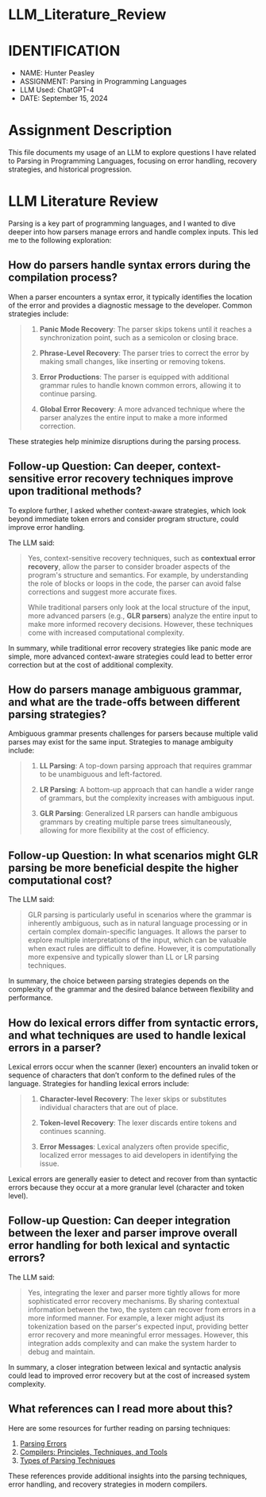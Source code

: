 # LLM_Literature_Review


# IDENTIFICATION
- NAME: Hunter Peasley
- ASSIGNMENT: Parsing in Programming Languages
- LLM Used: ChatGPT-4
- DATE: September 15, 2024

# Assignment Description
This file documents my usage of an LLM to explore questions I have related to Parsing in Programming Languages, focusing on error handling, recovery strategies, and historical progression.

# LLM Literature Review

Parsing is a key part of programming languages, and I wanted to dive deeper into how parsers manage errors and handle complex inputs. This led me to the following exploration:

## How do parsers handle syntax errors during the compilation process?

When a parser encounters a syntax error, it typically identifies the location of the error and provides a diagnostic message to the developer. Common strategies include:

>1. **Panic Mode Recovery**: The parser skips tokens until it reaches a synchronization point, such as a semicolon or closing brace.
>
>2. **Phrase-Level Recovery**: The parser tries to correct the error by making small changes, like inserting or removing tokens.
>
>3. **Error Productions**: The parser is equipped with additional grammar rules to handle known common errors, allowing it to continue parsing.
>
>4. **Global Error Recovery**: A more advanced technique where the parser analyzes the entire input to make a more informed correction.

These strategies help minimize disruptions during the parsing process. 

## Follow-up Question: Can deeper, context-sensitive error recovery techniques improve upon traditional methods?

To explore further, I asked whether context-aware strategies, which look beyond immediate token errors and consider program structure, could improve error handling.

The LLM said:

> Yes, context-sensitive recovery techniques, such as **contextual error recovery**, allow the parser to consider broader aspects of the program's structure and semantics. For example, by understanding the role of blocks or loops in the code, the parser can avoid false corrections and suggest more accurate fixes.
>
> While traditional parsers only look at the local structure of the input, more advanced parsers (e.g., **GLR parsers**) analyze the entire input to make more informed recovery decisions. However, these techniques come with increased computational complexity.

In summary, while traditional error recovery strategies like panic mode are simple, more advanced context-aware strategies could lead to better error correction but at the cost of additional complexity.

## How do parsers manage ambiguous grammar, and what are the trade-offs between different parsing strategies?

Ambiguous grammar presents challenges for parsers because multiple valid parses may exist for the same input. Strategies to manage ambiguity include:

>1. **LL Parsing**: A top-down parsing approach that requires grammar to be unambiguous and left-factored.
>
>2. **LR Parsing**: A bottom-up approach that can handle a wider range of grammars, but the complexity increases with ambiguous input.
>
>3. **GLR Parsing**: Generalized LR parsers can handle ambiguous grammars by creating multiple parse trees simultaneously, allowing for more flexibility at the cost of efficiency.

## Follow-up Question: In what scenarios might GLR parsing be more beneficial despite the higher computational cost?

The LLM said:

> GLR parsing is particularly useful in scenarios where the grammar is inherently ambiguous, such as in natural language processing or in certain complex domain-specific languages. It allows the parser to explore multiple interpretations of the input, which can be valuable when exact rules are difficult to define. However, it is computationally more expensive and typically slower than LL or LR parsing techniques.

In summary, the choice between parsing strategies depends on the complexity of the grammar and the desired balance between flexibility and performance.

## How do lexical errors differ from syntactic errors, and what techniques are used to handle lexical errors in a parser?

Lexical errors occur when the scanner (lexer) encounters an invalid token or sequence of characters that don’t conform to the defined rules of the language. Strategies for handling lexical errors include:

>1. **Character-level Recovery**: The lexer skips or substitutes individual characters that are out of place.
>
>2. **Token-level Recovery**: The lexer discards entire tokens and continues scanning.
>
>3. **Error Messages**: Lexical analyzers often provide specific, localized error messages to aid developers in identifying the issue.

Lexical errors are generally easier to detect and recover from than syntactic errors because they occur at a more granular level (character and token level).

## Follow-up Question: Can deeper integration between the lexer and parser improve overall error handling for both lexical and syntactic errors?

The LLM said:

> Yes, integrating the lexer and parser more tightly allows for more sophisticated error recovery mechanisms. By sharing contextual information between the two, the system can recover from errors in a more informed manner. For example, a lexer might adjust its tokenization based on the parser's expected input, providing better error recovery and more meaningful error messages. However, this integration adds complexity and can make the system harder to debug and maintain.

In summary, a closer integration between lexical and syntactic analysis could lead to improved error recovery but at the cost of increased system complexity.

## What references can I read more about this?

Here are some resources for further reading on parsing techniques:

1. [Parsing Errors](https://www.sciencedirect.com/science/article/pii/S0167642316301046)
2. [Compilers: Principles, Techniques, and Tools](https://elib.vku.udn.vn/bitstream/123456789/2542/1/2007.%20Compilers-Principles%2C%20Techniques%2C%20and%20Tools%20%282nd%20Edition%29.pdf)
3. [Types of Parsing Techniques](https://brill.com/display/title/30057#page=105)

These references provide additional insights into the parsing techniques, error handling, and recovery strategies in modern compilers.
